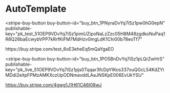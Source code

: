 # AutoTemplate

<script async
  src="https://js.stripe.com/v3/buy-button.js">
</script>

<stripe-buy-button
  buy-button-id="buy_btn_1PNyraDvYq7iSz1pw0hG0epN"
  publishable-key="pk_test_51OEP9VDvYq7iSz1pimUZipoNaLzZzc05H8M48zgdkoNuPaq1R8Q26baEcwybVPP7kRrfKiFM7MdHzv0mgLdK1Chi00b78eoTf7"
>
</stripe-buy-button>
https://buy.stripe.com/test_6oE3eheEq5mQaYgaEO

<script async
  src="https://js.stripe.com/v3/buy-button.js">
</script>

<stripe-buy-button
  buy-button-id="buy_btn_1PO5BnDvYq7iSz1pLQrZwHrS"
  publishable-key="pk_live_51OEP9VDvYq7iSz1pjs0Tqqar3fcDpYlKos337xuQGcL54KdZYiMDdi2eitpFPMzAMKXczUpODNmavddLAaJNSKpE006EvUkYSU"
>
</stripe-buy-button>

https://buy.stripe.com/4gwg1J1H61CA6I08wJ